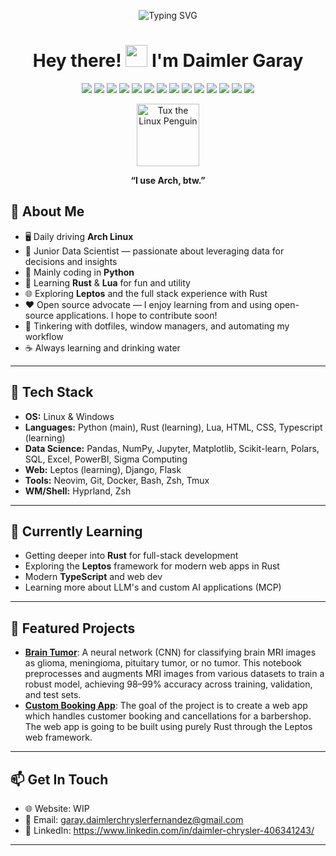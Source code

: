 <p align="center">
  <img src="https://readme-typing-svg.herokuapp.com?font=Fira+Code&weight=700&size=24&duration=3000&pause=700&color=1793D1&center=true&width=350&height=40&lines=Welcome+to+my+GitHub!" alt="Typing SVG" />
</p>


<h1 align="center">Hey there! <img src="https://media.giphy.com/media/hvRJCLFzcasrR4ia7z/giphy.gif" width="35"> I'm Daimler Garay</h1>

<p align="center">
  <img src="https://img.shields.io/badge/Arch%20Linux-1793D1?style=for-the-badge&logo=arch-linux&logoColor=white" />
  <img src="https://img.shields.io/badge/Open%20Source-%E2%9D%A4-red?style=for-the-badge&logo=github" />
  <img src="https://img.shields.io/badge/Python-3776AB?style=for-the-badge&logo=python&logoColor=white" />
  <img src="https://img.shields.io/badge/Rust-000000?style=for-the-badge&logo=rust&logoColor=white" />
  <img src="https://img.shields.io/badge/Lua-2C2D72?style=for-the-badge&logo=lua&logoColor=white" />
  <img src="https://img.shields.io/badge/HTML5-E34F26?style=for-the-badge&logo=html5&logoColor=white" />
  <img src="https://img.shields.io/badge/Tailwind_CSS-06B6D4?style=for-the-badge&logo=tailwindcss&logoColor=white" />
  <img src="https://img.shields.io/badge/TypeScript-3178C6?style=for-the-badge&logo=typescript&logoColor=white" />
  <img src="https://img.shields.io/badge/Jupyter-F37626?style=for-the-badge&logo=jupyter&logoColor=white" />
  <img src="https://img.shields.io/badge/Google_Colab-F9AB00?style=for-the-badge&logo=google-colab&logoColor=white" />
  <img src="https://img.shields.io/badge/SQL-025E8C?style=for-the-badge&logo=postgresql&logoColor=white" />
  <img src="https://img.shields.io/badge/AI-3A8EE6?style=for-the-badge&logo=openai&logoColor=white" />
  <img src="https://img.shields.io/badge/Docker-2496ED?style=for-the-badge&logo=docker&logoColor=white" />
  <img src="https://img.shields.io/badge/Git-F05032?style=for-the-badge&logo=git&logoColor=white" />
</p>


<p align="center">
  <img src="https://upload.wikimedia.org/wikipedia/commons/3/35/Tux.svg" width="100" alt="Tux the Linux Penguin"/>
</p>


<p align="center"><b>“I use Arch, btw.” </b></p>


## 🚀 About Me

- 🖥️ Daily driving **Arch Linux** 
- 🤖 Junior Data Scientist — passionate about leveraging data for decisions and insights
- 🐍 Mainly coding in **Python**
- 🦀 Learning **Rust** & **Lua** for fun and utility
- 🌐 Exploring **Leptos** and the full stack experience with Rust
- ❤️ Open source advocate — I enjoy learning from and using open-source applications. I hope to contribute soon!
- 🧩 Tinkering with dotfiles, window managers, and automating my workflow
- ☕ Always learning and drinking water

---

## 🧰 Tech Stack

- **OS:** Linux & Windows
- **Languages:** Python (main), Rust (learning), Lua, HTML, CSS, Typescript (learning)
- **Data Science:** Pandas, NumPy, Jupyter, Matplotlib, Scikit-learn, Polars, SQL, Excel, PowerBI, Sigma Computing
- **Web:** Leptos (learning), Django, Flask
- **Tools:** Neovim, Git, Docker, Bash, Zsh, Tmux
- **WM/Shell:** Hyprland, Zsh

---

## 🌱 Currently Learning

- Getting deeper into **Rust** for full-stack development
- Exploring the **Leptos** framework for modern web apps in Rust
- Modern **TypeScript** and web dev
- Learning more about LLM's and custom AI applications (MCP)

---

## 📂 Featured Projects

- [**Brain Tumor**](https://github.com/Daimler-Garay/Brain_Tumor): A neural network (CNN) for classifying brain MRI images as glioma, meningioma, pituitary tumor, or no tumor. This notebook preprocesses and augments MRI images from various datasets to train a robust model, achieving 98–99% accuracy across training, validation, and test sets.
- [**Custom Booking App**](https://github.com/Daimler-Garay/Bookings): The goal of the project is to create a web app which handles customer booking and cancellations for a barbershop. The web app is going to be built using purely Rust through the Leptos web framework.


---


## 📫 Get In Touch

- 🌐 Website: WIP
- 📧 Email: garay.daimlerchryslerfernandez@gmail.com
- 💼 LinkedIn: https://www.linkedin.com/in/daimler-chrysler-406341243/

---




